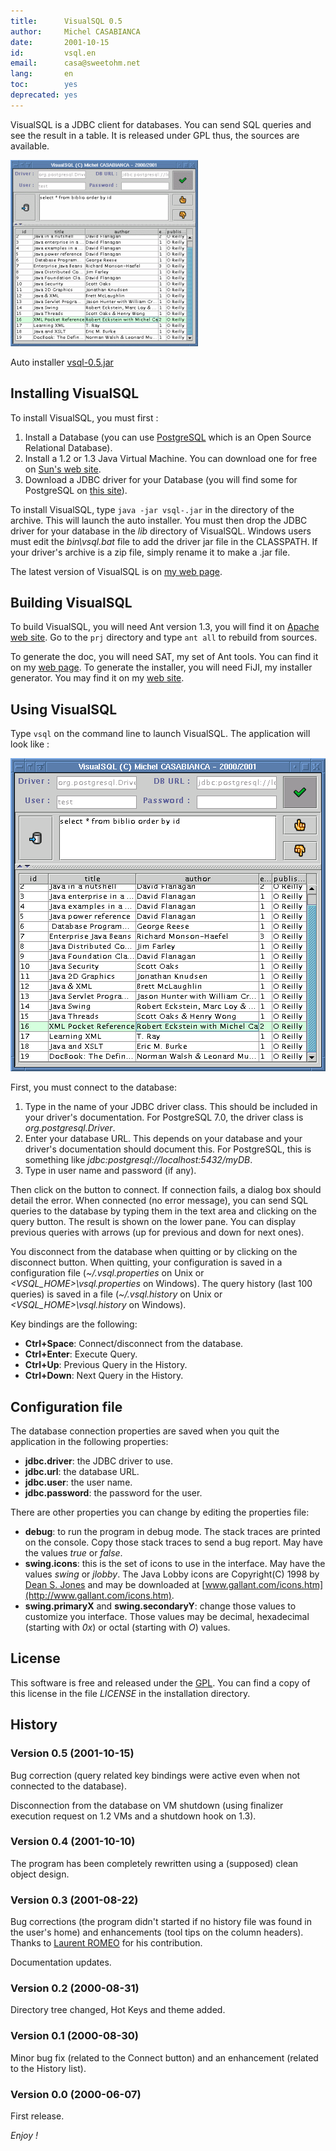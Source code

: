 ```yaml
---
title:      VisualSQL 0.5
author:     Michel CASABIANCA
date:       2001-10-15
id:         vsql.en
email:      casa@sweetohm.net
lang:       en
toc:        yes
deprecated: yes
---
```


VisualSQL is a JDBC client for databases. You can send SQL queries and
see the result in a table. It is released under GPL thus, the sources
are available.

<!--more-->

![](vsql.title.png)

Auto installer [vsql-0.5.jar](../arc/vsql-0.5.jar)

Installing VisualSQL
--------------------

To install VisualSQL, you must first :

1. Install a Database (you can use
   [PostgreSQL](http://www.postgresql.org) which is an Open Source
   Relational Database).
2. Install a 1.2 or 1.3 Java Virtual Machine. You can download one for
   free on [Sun's web site](http://java.sun.com/j2se).
3. Download a JDBC driver for your Database (you will find some for
   PostgreSQL on [this site](http://jdbc.postgresql.org)).

To install VisualSQL, type `java -jar vsql-.jar` in the directory of the
archive. This will launch the auto installer. You must then drop the
JDBC driver for your database in the *lib* directory of VisualSQL.
Windows users must edit the *bin\\vsql.bat* file to add the driver jar
file in the CLASSPATH. If your driver's archive is a zip file, simply
rename it to make a .jar file.

The latest version of VisualSQL is on [my web page](http://sweetohm.net/article/vsql.en.html).

Building VisualSQL
------------------

To build VisualSQL, you will need Ant version 1.3, you will find it on
[Apache web site](http://jakarta.apache.org/ant). Go to the `prj`
directory and type `ant all` to rebuild from sources.

To generate the doc, you will need SAT, my set of Ant tools. You can
find it on my [web page](http://sweetohm.net/article/sat.en.html). To
generate the installer, you will need FiJI, my installer generator. You
may find it on my [web site](http://sweetohm.net/article/fiji.en.html).

Using VisualSQL
---------------

Type `vsql` on the command line to launch VisualSQL. The application
will look like :

![](vsql.screen.png)

First, you must connect to the database:

1. Type in the name of your JDBC driver class. This should be included
   in your driver's documentation. For PostgreSQL 7.0, the driver class
   is *org.postgresql.Driver*.
2. Enter your database URL. This depends on your database and your
   driver's documentation should document this. For PostgreSQL, this is
   something like *jdbc:postgresql://localhost:5432/myDB*.
3. Type in user name and password (if any).

Then click on the button to connect. If connection fails, a dialog box
should detail the error. When connected (no error message), you can send
SQL queries to the database by typing them in the text area and clicking
on the query button. The result is shown on the lower pane. You can
display previous queries with arrows (up for previous and down for next
ones).

You disconnect from the database when quitting or by clicking on the
disconnect button. When quitting, your configuration is saved in a
configuration file (*\~/.vsql.properties* on Unix or
*\<VSQL\_HOME\>\\vsql.properties* on Windows). The query history (last
100 queries) is saved in a file (*\~/.vsql.history* on Unix or
*\<VSQL\_HOME\>\\vsql.history* on Windows).

Key bindings are the following:

- **Ctrl+Space**: Connect/disconnect from the database.
- **Ctrl+Enter**: Execute Query.
- **Ctrl+Up**: Previous Query in the History.
- **Ctrl+Down**: Next Query in the History.

Configuration file
------------------

The database connection properties are saved when you quit the
application in the following properties:

- **jdbc.driver**: the JDBC driver to use.
- **jdbc.url**: the database URL.
- **jdbc.user**: the user name.
- **jdbc.password**: the password for the user.

There are other properties you can change by editing the properties
file:

- **debug**: to run the program in debug mode. The stack traces are
  printed on the console. Copy those stack traces to send a bug
  report. May have the values *true* or *false*.
- **swing.icons**: this is the set of icons to use in the interface.
  May have the values *swing* or *jlobby*. The Java Lobby icons are
  Copyright(C) 1998 by [Dean S. Jones](mailto:dean@gallant.com) and
  may be downloaded at
  [www.gallant.com/icons.htm](http://www.gallant.com/icons.htm).
- **swing.primaryX** and **swing.secondaryY**: change those values to
  customize you interface. Those values may be decimal, hexadecimal
  (starting with *0x*) or octal (starting with *O*) values.

License
-------

This software is free and released under the
[GPL](http://www.gnu.org/copyleft/gpl.html). You can find a copy of this
license in the file *LICENSE* in the installation directory.

History
-------

### Version 0.5 (2001-10-15)

Bug correction (query related key bindings were active even when not
connected to the database).

Disconnection from the database on VM shutdown (using finalizer
execution request on 1.2 VMs and a shutdown hook on 1.3).

### Version 0.4 (2001-10-10)

The program has been completely rewritten using a (supposed) clean
object design.

### Version 0.3 (2001-08-22)

Bug corrections (the program didn't started if no history file was found
in the user's home) and enhancements (tool tips on the column headers).
Thanks to [Laurent ROMEO](mailto:vixxes@noos.fr) for his contribution.

Documentation updates.

### Version 0.2 (2000-08-31)

Directory tree changed, Hot Keys and theme added.

### Version 0.1 (2000-08-30)

Minor bug fix (related to the Connect button) and an enhancement
(related to the History list).

### Version 0.0 (2000-06-07)

First release.

*Enjoy !*
